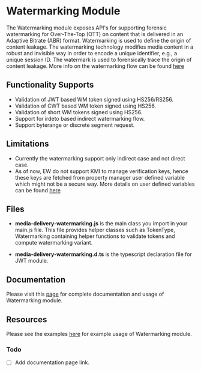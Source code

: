# Watermarking Module

The Watermarking module exposes API's for supporting forensic watermarking for Over-The-Top (OTT) on content that is delivered in an Adaptive Bitrate (ABR) format. Watermarking is used to define the origin of content leakage. The watermarking technology modifies media content in a robust and invisible way in order to encode a unique identifier, e.g., a unique session ID. The watermark is used to forensically trace the origin of content leakage. More info on the watermarking flow can be found [here](https://docs.google.com/document/d/1N85WZ-LHlGhMSbyrCY7yfOdwnsQ7Es8t/edit#)

## Functionality Supports
- Validation of JWT based WM token signed using HS256/RS256.
- Validation of CWT based WM token signed using HS256.
- Validation of short WM tokens signed using HS256.
- Support for irdeto based indirect watermarking flow.
- Support byterange or discrete segment request.


## Limitations
- Currently the watermarking support only indirect case and not direct case.
- As of now, EW do not support KMI to manage verification keys, hence these keys are fetched from property manager user defined variable which might not be a secure way. More details on user defined variables can be found [here](https://techdocs.akamai.com/property-mgr/docs/user-defined-vars)

## Files
* **media-delivery-watermarking.js** is the main class you import in your main.js file. This file provides helper classes such as TokenType, Watermarking containing helper functions to validate tokens and compute watermarking variant.

* **media-delivery-watermarking.d.ts** is the typescript declaration file for JWT module.

## Documentation
Please visit this [page](https://) for complete documentation and usage of Watermarking module.

## Resources
Please see the examples [here](../examples/) for example usage of Watermarking module.

### Todo
- [ ] Add documentation page link.
